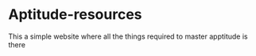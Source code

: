 # Aptitude-resources
This a simple website where all the things required to master  apptitude is there
